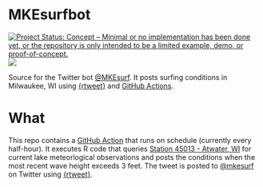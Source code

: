
# MKEsurfbot

[![Project Status: Concept – Minimal or no implementation has been done
yet, or the repository is only intended to be a limited example, demo,
or
proof-of-concept.](https://www.repostatus.org/badges/latest/concept.svg)](https://www.repostatus.org/#concept)
[![](https://img.shields.io/badge/Twitter-@mkesurf-white?style=flat&labelColor=blue&logo=Twitter&logoColor=white)](https://twitter.com/MKEsurf)

Source for the Twitter bot [@MKEsurf](https://www.twitter.com/MKEsurf). It posts surfing conditions in Milwaukee, WI using [{rtweet}](https://docs.ropensci.org/rtweet/) and [GitHub Actions](https://docs.github.com/en/actions). 

# What

This repo contains a [GitHub Action](https://github.com/features/actions) that runs on schedule (currently every half-hour). It executes R code that queries [Station 45013 - Atwater, WI](https://www.ndbc.noaa.gov/station_page.php?station=45013) for current lake meteorlogical observations and posts the conditions when the most recent wave height exceeds 3 feet. The tweet is posted to [@mkesurf](https://www.twitter.com/mkesurf) on Twitter using [{rtweet}](https://docs.ropensci.org/rtweet/). 
